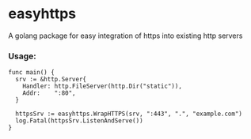# easyhttps
A golang package for easy integration of https into existing http servers

### Usage:

    func main() {
      srv := &http.Server{
        Handler: http.FileServer(http.Dir("static")),
        Addr:    ":80",
      }

      httpsSrv := easyhttps.WrapHTTPS(srv, ":443", ".", "example.com")
      log.Fatal(httpsSrv.ListenAndServe())
    }
   